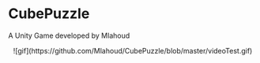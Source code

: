 # CubePuzzle
 A Unity Game developed by Mlahoud

<p align="center">
![gif](https://github.com/Mlahoud/CubePuzzle/blob/master/videoTest.gif)
</p>

